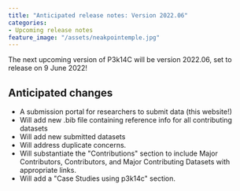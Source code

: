 ```yaml
---
title: "Anticipated release notes: Version 2022.06"
categories:
- Upcoming release notes
feature_image: "/assets/neakpointemple.jpg"
---
```


The next upcoming version of P3k14C will be version 2022.06, set to release on 
9 June 2022!

## Anticipated changes

* A submission portal for researchers to submit data (this website!)
* Will add new .bib file containing reference info for all contributing datasets
* Will add new submitted datasets
* Will address duplicate concerns.
* Will substantiate the "Contributions" section to include Major Contributors, Contributors, and Major Contributing Datasets with appropriate links.
* Will add a "Case Studies using p3k14c" section.

